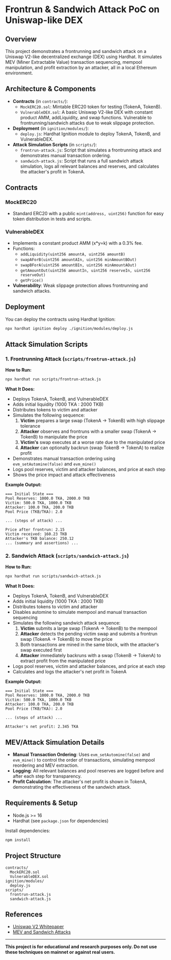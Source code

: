# Frontrun & Sandwich Attack PoC on Uniswap-like DEX

## Overview

This project demonstrates a frontrunning and sandwich attack on a Uniswap V2-like decentralized exchange (DEX) using Hardhat. It simulates MEV (Miner Extractable Value) transaction sequencing, mempool manipulation, and profit extraction by an attacker, all in a local Ethereum environment.

## Architecture & Components

- **Contracts** (in `contracts/`):
  - `MockERC20.sol`: Mintable ERC20 token for testing (TokenA, TokenB).
  - `VulnerableDEX.sol`: A basic Uniswap V2-like DEX with constant product AMM, addLiquidity, and swap functions. Vulnerable to frontrunning/sandwich attacks due to weak slippage protection.
- **Deployment** (in `ignition/modules/`):
  - `deploy.js`: Hardhat Ignition module to deploy TokenA, TokenB, and VulnerableDEX.
- **Attack Simulation Scripts** (in `scripts/`):
  - `frontrun-attack.js`: Script that simulates a frontrunning attack and demonstrates manual transaction ordering.
  - `sandwich-attack.js`: Script that runs a full sandwich attack simulation, logs all relevant balances and reserves, and calculates the attacker's profit in TokenA.

## Contracts

### MockERC20
- Standard ERC20 with a public `mint(address, uint256)` function for easy token distribution in tests and scripts.

### VulnerableDEX
- Implements a constant product AMM (x*y=k) with a 0.3% fee.
- Functions:
  - `addLiquidity(uint256 amountA, uint256 amountB)`
  - `swapAForB(uint256 amountAIn, uint256 minAmountBOut)`
  - `swapBForA(uint256 amountBIn, uint256 minAmountAOut)`
  - `getAmountOut(uint256 amountIn, uint256 reserveIn, uint256 reserveOut)`
  - `getPrice()`
- **Vulnerability**: Weak slippage protection allows frontrunning and sandwich attacks.

## Deployment

You can deploy the contracts using Hardhat Ignition:

```bash
npx hardhat ignition deploy ./ignition/modules/deploy.js
```

## Attack Simulation Scripts

### 1. Frontrunning Attack (`scripts/frontrun-attack.js`)

**How to Run:**
```bash
npx hardhat run scripts/frontrun-attack.js
```

**What It Does:**
- Deploys TokenA, TokenB, and VulnerableDEX
- Adds initial liquidity (1000 TKA : 2000 TKB)
- Distributes tokens to victim and attacker
- Simulates the following sequence:
  1. **Victim** prepares a large swap (TokenA → TokenB) with high slippage tolerance
  2. **Attacker** observes and frontruns with a smaller swap (TokenA → TokenB) to manipulate the price
  3. **Victim's** swap executes at a worse rate due to the manipulated price
  4. **Attacker** can optionally backrun (swap TokenB → TokenA) to realize profit
- Demonstrates manual transaction ordering using `evm_setAutomine(false)` and `evm_mine()`
- Logs pool reserves, victim and attacker balances, and price at each step
- Shows the price impact and attack effectiveness

**Example Output:**
```
=== Initial State ===
Pool Reserves: 1000.0 TKA, 2000.0 TKB
Victim: 500.0 TKA, 1000.0 TKB
Attacker: 100.0 TKA, 200.0 TKB
Pool Price (TKB/TKA): 2.0

... (steps of attack) ...

Price after frontrun: 2.15
Victim received: 160.23 TKB
Attacker's TKB balance: 250.12
... (summary and assertions) ...
```

### 2. Sandwich Attack (`scripts/sandwich-attack.js`)

**How to Run:**
```bash
npx hardhat run scripts/sandwich-attack.js
```

**What It Does:**
- Deploys TokenA, TokenB, and VulnerableDEX
- Adds initial liquidity (1000 TKA : 2000 TKB)
- Distributes tokens to victim and attacker
- Disables automine to simulate mempool and manual transaction sequencing
- Simulates the following sandwich attack sequence:
  1. **Victim** submits a large swap (TokenA → TokenB) to the mempool
  2. **Attacker** detects the pending victim swap and submits a frontrun swap (TokenA → TokenB) to move the price
  3. Both transactions are mined in the same block, with the attacker's swap executed first
  4. **Attacker** immediately backruns with a swap (TokenB → TokenA) to extract profit from the manipulated price
- Logs pool reserves, victim and attacker balances, and price at each step
- Calculates and logs the attacker's net profit in TokenA

**Example Output:**
```
=== Initial State ===
Pool Reserves: 1000.0 TKA, 2000.0 TKB
Victim: 500.0 TKA, 1000.0 TKB
Attacker: 100.0 TKA, 200.0 TKB
Pool Price (TKB/TKA): 2.0

... (steps of attack) ...

Attacker's net profit: 2.345 TKA
```

## MEV/Attack Simulation Details
- **Manual Transaction Ordering**: Uses `evm_setAutomine(false)` and `evm_mine()` to control the order of transactions, simulating mempool reordering and MEV extraction.
- **Logging**: All relevant balances and pool reserves are logged before and after each step for transparency.
- **Profit Calculation**: The attacker's net profit is shown in TokenA, demonstrating the effectiveness of the sandwich attack.

## Requirements & Setup

- Node.js >= 16
- Hardhat (see `package.json` for dependencies)

Install dependencies:
```bash
npm install
```

## Project Structure

```
contracts/
  MockERC20.sol
  VulnerableDEX.sol
ignition/modules/
  deploy.js
scripts/
  frontrun-attack.js
  sandwich-attack.js
```

## References
- [Uniswap V2 Whitepaper](https://uniswap.org/whitepaper-v2.pdf)
- [MEV and Sandwich Attacks](https://ethereum.org/en/developers/docs/mev/)

---

**This project is for educational and research purposes only. Do not use these techniques on mainnet or against real users.**
